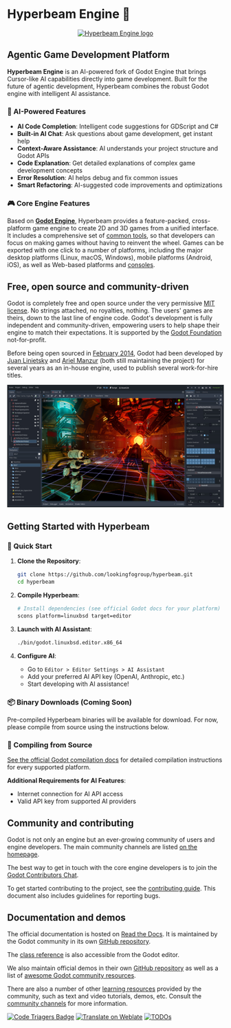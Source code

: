 # Hyperbeam Engine 🚀

<p align="center">
  <a href="https://github.com/lookingfogroup/hyperbeam">
    <img src="logo_outlined.svg" width="400" alt="Hyperbeam Engine logo">
  </a>
</p>

## Agentic Game Development Platform

**Hyperbeam Engine** is an AI-powered fork of Godot Engine that brings Cursor-like AI capabilities directly into game development. Built for the future of agentic development, Hyperbeam combines the robust Godot engine with intelligent AI assistance.

### 🤖 AI-Powered Features

- **AI Code Completion**: Intelligent code suggestions for GDScript and C#
- **Built-in AI Chat**: Ask questions about game development, get instant help
- **Context-Aware Assistance**: AI understands your project structure and Godot APIs
- **Code Explanation**: Get detailed explanations of complex game development concepts
- **Error Resolution**: AI helps debug and fix common issues
- **Smart Refactoring**: AI-suggested code improvements and optimizations

### 🎮 Core Engine Features

Based on **[Godot Engine](https://godotengine.org)**, Hyperbeam provides a feature-packed, cross-platform
game engine to create 2D and 3D games from a unified interface. It includes a
comprehensive set of [common tools](https://godotengine.org/features), so that
developers can focus on making games without having to reinvent the wheel. Games can
be exported with one click to a number of platforms, including the major desktop
platforms (Linux, macOS, Windows), mobile platforms (Android, iOS), as well as
Web-based platforms and [consoles](https://docs.godotengine.org/en/latest/tutorials/platform/consoles.html).

## Free, open source and community-driven

Godot is completely free and open source under the very permissive [MIT license](https://godotengine.org/license).
No strings attached, no royalties, nothing. The users' games are theirs, down
to the last line of engine code. Godot's development is fully independent and
community-driven, empowering users to help shape their engine to match their
expectations. It is supported by the [Godot Foundation](https://godot.foundation/)
not-for-profit.

Before being open sourced in [February 2014](https://github.com/godotengine/godot/commit/0b806ee0fc9097fa7bda7ac0109191c9c5e0a1ac),
Godot had been developed by [Juan Linietsky](https://github.com/reduz) and
[Ariel Manzur](https://github.com/punto-) (both still maintaining the project)
for several years as an in-house engine, used to publish several work-for-hire
titles.

![Screenshot of a 3D scene in the Godot Engine editor](https://raw.githubusercontent.com/godotengine/godot-design/master/screenshots/editor_tps_demo_1920x1080.jpg)

## Getting Started with Hyperbeam

### 🚀 Quick Start

1. **Clone the Repository**:
   ```bash
   git clone https://github.com/lookingfogroup/hyperbeam.git
   cd hyperbeam
   ```

2. **Compile Hyperbeam**:
   ```bash
   # Install dependencies (see official Godot docs for your platform)
   scons platform=linuxbsd target=editor
   ```

3. **Launch with AI Assistant**:
   ```bash
   ./bin/godot.linuxbsd.editor.x86_64
   ```

4. **Configure AI**:
   - Go to `Editor > Editor Settings > AI Assistant`
   - Add your preferred AI API key (OpenAI, Anthropic, etc.)
   - Start developing with AI assistance!

### 📦 Binary Downloads (Coming Soon)

Pre-compiled Hyperbeam binaries will be available for download.
For now, please compile from source using the instructions below.

### 🔧 Compiling from Source

[See the official Godot compilation docs](https://docs.godotengine.org/en/latest/contributing/development/compiling)
for detailed compilation instructions for every supported platform.

**Additional Requirements for AI Features**:
- Internet connection for AI API access
- Valid API key from supported AI providers

## Community and contributing

Godot is not only an engine but an ever-growing community of users and engine
developers. The main community channels are listed [on the homepage](https://godotengine.org/community).

The best way to get in touch with the core engine developers is to join the
[Godot Contributors Chat](https://chat.godotengine.org).

To get started contributing to the project, see the [contributing guide](CONTRIBUTING.md).
This document also includes guidelines for reporting bugs.

## Documentation and demos

The official documentation is hosted on [Read the Docs](https://docs.godotengine.org).
It is maintained by the Godot community in its own [GitHub repository](https://github.com/godotengine/godot-docs).

The [class reference](https://docs.godotengine.org/en/latest/classes/)
is also accessible from the Godot editor.

We also maintain official demos in their own [GitHub repository](https://github.com/godotengine/godot-demo-projects)
as well as a list of [awesome Godot community resources](https://github.com/godotengine/awesome-godot).

There are also a number of other
[learning resources](https://docs.godotengine.org/en/latest/community/tutorials.html)
provided by the community, such as text and video tutorials, demos, etc.
Consult the [community channels](https://godotengine.org/community)
for more information.

[![Code Triagers Badge](https://www.codetriage.com/godotengine/godot/badges/users.svg)](https://www.codetriage.com/godotengine/godot)
[![Translate on Weblate](https://hosted.weblate.org/widgets/godot-engine/-/godot/svg-badge.svg)](https://hosted.weblate.org/engage/godot-engine/?utm_source=widget)
[![TODOs](https://badgen.net/https/api.tickgit.com/badgen/github.com/godotengine/godot)](https://www.tickgit.com/browse?repo=github.com/godotengine/godot)
